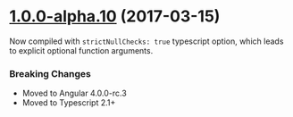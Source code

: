 <a name="1.0.0-alpha.10"></a>
# [1.0.0-alpha.10](https://github.com/angular/angular/compare/1.0.0-alpha.10...1.0.0-alpha.109) (2017-03-15)

Now compiled with `strictNullChecks: true` typescript option, which leads to explicit 
optional function arguments.

### Breaking Changes

* Moved to Angular 4.0.0-rc.3
* Moved to Typescript 2.1+

